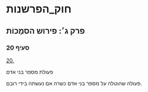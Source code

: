 # חוק_הפרשנות

## פרק ג׳: פירוש הסמָכוֹת

### סעיף 20

[20.](https://he.wikisource.org/wiki/חוק_הפרשנות#סעיף_20)

פעולת מספר בני אדם

פעולה שהוטלה על מספר בני אדם כשרה אם נעשתה בידי רובם.